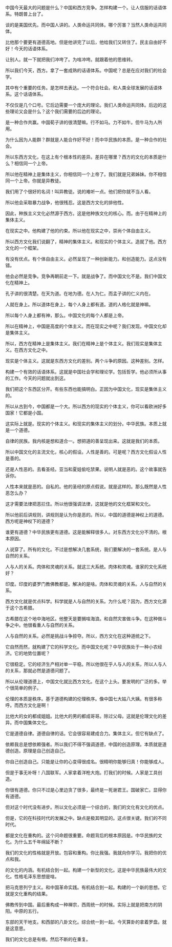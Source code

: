中国今天最大的问题是什么？中国和西方竞争。怎样构建一个。让人信服的话语体系。特朗普上台了。

谈的是美国优先。而中国人讲的。人类命运共同体。哪个厉害？当然人类命运共同体。

比他那个要更有道德高地。但是他讲完了以后，他给我们又转住了。民主自由好不好！今天的话语体系。

让别人。就一下就把我们冲垮了。为啥冲垮。就跟着他的思维转。

所以我们今天，西方。拿了一套成熟的话语体系。中国呢？总是在应对我们的社会学。

其中有个重要的任务。是怎样去表达。一个符合社会。和人类全球发展的话语体系。这个话语体系。

不仅仅是几个口号。它后边需要一个庞大的理论。我们人类命运共同体。后边的这些理论又会是什么？这个我们需要的后边的理论。

是一种合作共赢。中国荀子讲的很清楚嘛。行不如马。力不如牛。但牛马为人所用。

为什么因为人能群？群就是人能合作好不好！而中华民族的本质。是一种合作的社会。

所以东西方文化，在这上有个根本性的差异。差异在哪里？西方的文化的本质是什么？相信同一个上帝。

所以他在精神上是集体主义，你相信同一个上帝了。我们就是兄弟姊妹。你不相信同一个上帝。你就是异教徒。

我们用了个很好的名词！叫异教徒。说的难听一点。他们把你就不当人看。

所以他会采取暴力战争，他很残忍。这是西方文化的排他性。

因此，种族主义文化必然源于西方。这是他种族文化的核心。而。由于在精神上的集体主义。

在现实之中。他构建了他的约束。所以他在现实之中，崇尚个体自由主义。

所以西方文化我们说翻了，精神的集体主义。和现实的个体主义。造就了他。西方文化的一个框架。

有没有优点。有个体自由主义。必然呈现了一种创新能力。和创造能力。这点没有错。

他会必然是竞争。竞争再朝前走一下。就是战争了。而中国文化不是。我们中国文化在精神上。

孔子讲的很清楚。在天为道。在地为德。在人为仁。而孟子讲的仁义内在。

人就在身上。所以道体在身上，每个人身上都有道。道的人格化就是神嘛。

所以每个人身上都有神，那么。中国文化的每个人都是上帝。

所以在精神上，中国是高度的个体主义。而在现实之中呢？我们发现。中国文化却是集体主义。

所以，西方在精神上是集体主义。我们在精神上是个体主义。我们现实是集体主义。在西方文化之中。

现实是个体主义。这就是东西方文化的差别。两个斗争的原因。这种差别。怎样。

构建一个有效的话语体系。这就是中国社会学和理论学。包括哲学。他必须所从事的工作。今天的问题就出到这。

我们把这个东西区分开。有些东西也能搞明白。正因为中国文化，现实是集体主义的。

所以从古到今，中国都是一个大。所以西方的现实的个体主义，你可以看欧洲好多国家！它都是小国。

这实际上就是。现实的个体主义。和现实的集体主义的划分。中华民族。本质上就是一个道德。

自律的民族。我内核是想和道合一。想把道的善呈现出来。这就是我们的本质。

所以中国文化的主流文化，核心的假设。人性是善的。可是呢？西方文化假设人性是善的。

还是人性恶的。去看圣经。亚当和夏娃偷吃禁果。说明人就是恶的。这个故事就告诉你。

人性本来就是恶的。自私的。他的圣经的原点假说。就是这样的。那么既然是人性恶怎么办？

这才需要法律把恶拦住。所以他很强调法律，这就是他的文化框架和文化。

所以他前后讲规则，讲规则是认为你是恶的。所以，中国的道德是神权上的道德。西方呢是神权下的道德？

谁更有道德？中华民族更有道德。这是能解释很多人。对东西方文化分不清的。根本原因。

人说穿了。所有的文化。不过是想解决几套系统，我们要解决的一套系统。是人与自然的关系。

人与人的关系。肉体和灵魂的关系。就这三大系统。肉体和灵魂。谁家的文化系统好？

印度。印度的婆罗门教佛教都是。解决的是啥。肉体和灵魂的关系。人与自然的关系。

西方文化就是优点科学。科学就是人与自然的关系。为什么呢？因为，西方文化源于这个古希腊。

古希腊在这个地中海地区。他整天是要搁啥海浪。和自然灾害做斗争。在这种做斗争之中。他很看重人与自然的关系。

人与自然的关系。必然是挑战斗争掠夺。所以，西方文化在这种道统之下。

它自然而然，就构建了它的科学文化。而中国文化呢？中华民族处于一种小农经济。它的地势位置呢？

它很稳定。它的经济生产相对单一平稳。所以他很在乎人与人的关系，所以人与人的关系，那就必然是道德问题了。

所以从伦理道德上，中国文化就比西方文化。在这个上头。要发明的广泛的多。举个很简单的例子。

伦理的本质是秩序。基于道德构建的伦理秩序。像中国七大姑八大姨。有很多称呼。而西方文化是啊！

比他大的女的都成姐姐。比他大的男的都成哥哥。除过父母。这就是伦理文化的差异。而中国集体文化。

它是道德自律。道德自律的话。它会很容易建成合力。集体主义。但它有缺点了。

依赖我总是想依赖强者。所以我们不得不强调道德，中国的创造原理。本质就是道德创造。原理是自己创造自己。

你自己创造自己。只能是让你的心变得很成名。很精明你能够归真！你能够成人。

但是于事无补呀！八国联军。人家拿着洋枪大炮。打我们的时候。人家是工具创造。

你很有道德。你只不过是心里边贪了很多，最终是一死谢君王。国破家亡。显得你有道德。

但对这个时代没有进步。所以文化必须是一个综合的，我们的文化有文化的优点。

但是，它的在科技时代的发展之中。缺点是极其明显的。这点很关键。我们的不同时代。

都是文化在重构的。这个问命题很重要。命题背后的根本原因是。中华民族的文化。为什么五千年绵延不断？

我们的文化的性格就是开放。包容和重构。你比我强。我就向你学习。我把你的优点和我。

的文化的内涵。有机结合到一起。构建一个新型的文化。这是中华民族最伟大的文化。性格毛泽东思想是啥。

把马克思列宁主义。和中国革命实践。有机结合到一起。构建的一个新的思想。它就是文化重构的结果。

佛教传到中国。最后重构成一种禅宗，西周统一的时候。实际上就是把南方的阴阳。中原的五行。

东部的天干地支。和西部的八卦文化。综合统一到一起。今天算卦的拿着罗盘。就是这意思。

我们的文化总是有根。然后不断的在重复。
